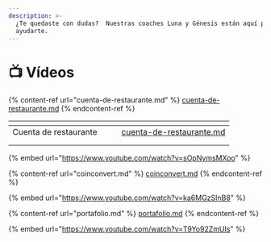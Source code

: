 ```yaml
---
description: >-
  ¿Te quedaste con dudas?  Nuestras coaches Luna y Génesis están aquí para
  ayudarte.
---
```


# 📺 Vídeos

{% content-ref url="cuenta-de-restaurante.md" %}
[cuenta-de-restaurante.md](cuenta-de-restaurante.md)
{% endcontent-ref %}

<table data-view="cards"><thead><tr><th></th><th></th><th></th><th data-hidden data-card-target data-type="content-ref"></th></tr></thead><tbody><tr><td>Cuenta de restaurante</td><td></td><td></td><td><a href="cuenta-de-restaurante.md">cuenta-de-restaurante.md</a></td></tr><tr><td></td><td></td><td></td><td></td></tr><tr><td></td><td></td><td></td><td></td></tr></tbody></table>

{% embed url="https://www.youtube.com/watch?v=sOpNymsMXoo" %}

{% content-ref url="coinconvert.md" %}
[coinconvert.md](coinconvert.md)
{% endcontent-ref %}

{% embed url="https://www.youtube.com/watch?v=ka6MGzSInB8" %}

{% content-ref url="portafolio.md" %}
[portafolio.md](portafolio.md)
{% endcontent-ref %}

{% embed url="https://www.youtube.com/watch?v=T9Yo92ZmUIs" %}
